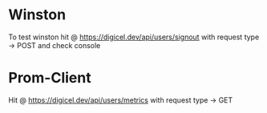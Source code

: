 
# Winston
To test winston hit @ https://digicel.dev/api/users/signout with request type -> POST and check console

# Prom-Client
Hit @ https://digicel.dev/api/users/metrics with request type -> GET
